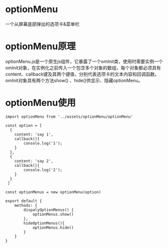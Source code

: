 # optionMenu
一个从屏幕底部弹出的选项卡&amp;菜单栏

# optionMenu原理
optionMenu.js是一个原生js组件，它暴露了一个omInit类，使用时需要实例一个omInit对象，在实例化之前传入一个包含多个对象的数组，每个对象都必须具有content、callback键及其两个键值，分别代表选项卡的文本内容和回调函数。  omInit对象具有两个方法show() 、hide()供显示、隐藏optionMenu。

# optionMenu使用
    import optionMenu from '../assets/optionMenu/optionMenu'

    const option = [
      {
        content: 'say 1',
        callback(){
            console.log('1');
        }
      },
      {
        content: 'say 2',
        callback(){
            console.log('2');
        }
      }
     ]
     
    const optionMenus = new optionMenu(option)

    export default {
        methods: {
            dispalyOptionMenus() {
                optionMenus.show()
            },
            hideOptionMenus(){
                optionMenus.hide()
            }
        }
    }
